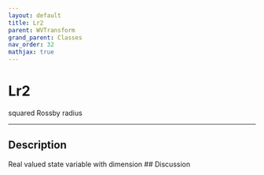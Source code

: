 ```yaml
---
layout: default
title: Lr2
parent: WVTransform
grand_parent: Classes
nav_order: 32
mathjax: true
---
```


#  Lr2

squared Rossby radius


---

## Description
Real valued state variable with dimension ## Discussion

